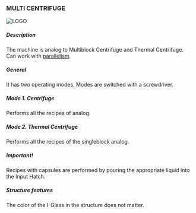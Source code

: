 ### MULTI CENTRIFUGE

![LOGO](https://gtimpact.space/media/gregtech/ParCentrifuge.png)

##### Description

The machine is analog to Multiblock Centrifuge and Thermal Centrifuge. Can work with [parallelism](/mechanics#parallelism).

##### General

It has two operating modes. Modes are switched with a screwdriver.

##### Mode 1. Centrifuge

Performs all the recipes of analog.

##### Mode 2. Thermal Centrifuge

Performs all the recipes of the singleblock analog.

##### Important!

Recipes with capsules are performed by pouring the appropriate liquid into the Input Hatch.

##### Structure features

The color of the I-Glass in the structure does not matter.
